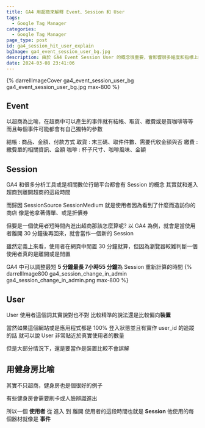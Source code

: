 ```yaml
---
title: GA4 用超商來解釋 Event、Session 和 User 
tags:
  - Google Tag Manager
categories:
  - Google Tag Manager
page_type: post
id: ga4_session_hit_user_explain
bgImage: ga4_event_session_user_bg.jpg
description: 由於 GA4 Event Session User 的概念很重要，會影響很多維度和指標上的搭配，所以希望能透過超商來解釋這些概念
date: 2024-03-08 23:41:06
---
```


{% darrellImageCover ga4_event_session_user_bg ga4_event_session_user_bg.jpg max-800 %}

## Event

以超商為比喻，在超商中可以產生的事件就有結帳、取貨、繳費或是買咖啡等等
而且每個事件可能都會有自己獨特的參數

結帳 : 商品、金額、付款方式
取貨 : 末三碼、取件件數、需要代收金額與否
繳費 : 繳費單的相關資訊、金額
咖啡 : 杯子尺寸、咖啡風味、金額

## Session

GA4 和很多分析工具或是相關數位行銷平台都會有 Session 的概念
其實就和進入超商到離開超商的這段時間

而歸因 SessionSource SessionMedium 就是使用者因為看到了什麼而造訪你的商店
像是他拿著傳單、或是折價券

但要是一個使用者短時間內進出超商那該怎麼算呢?
以 GA4 為例，就會是當使用者離開 30 分鐘後再回來，就會當作一個新的 Session

雖然定義上來看，使用者在網頁中閒置 30 分鐘就算，但因為瀏覽器較難判斷一個使用者真的是離開或是閒置

GA4 中可以調整最短 **5 分鐘最長 7小時55 分鐘**為 Session 重新計算的時間
{% darrellImage800 ga4_session_change_in_admin ga4_session_change_in_admin.png max-800 %}

## User

User 使用者這個詞其實說對也不對
比較精準的說法還是比較偏向**裝置**

當然如果這個網站或是應用程式都是 100% 登入狀態並且有實作 user_id 的追蹤的話
就可以說 User 非常貼近於真實使用者的數量

但是大部分情況下，還是要當作是裝置比較不會誤解

## 用健身房比喻

其實不只超商，健身房也是個很好的例子

有些健身房會需要刷卡或人臉辨識進出

所以一個 **使用者**
從 進入 到 離開 使用者的這段時間也就是 **Session**
他使用的每個器材就像是 **事件**


